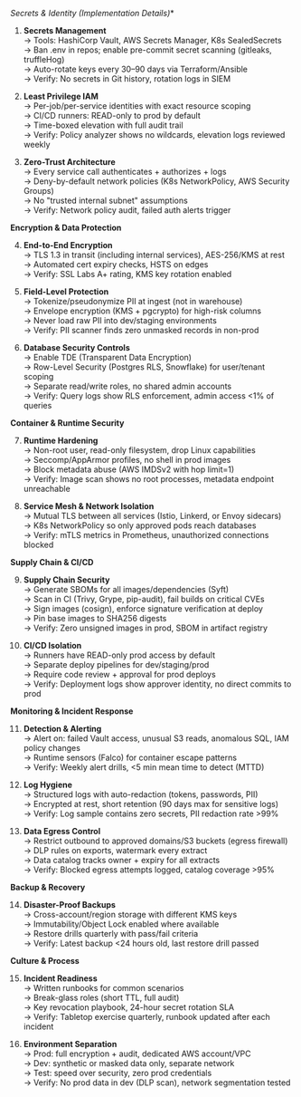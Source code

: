 *Secrets & Identity (Implementation Details)**

1. **Secrets Management**  
   → Tools: HashiCorp Vault, AWS Secrets Manager, K8s SealedSecrets  
   → Ban .env in repos; enable pre-commit secret scanning (gitleaks, truffleHog)  
   → Auto-rotate keys every 30–90 days via Terraform/Ansible  
   → Verify: No secrets in Git history, rotation logs in SIEM

2. **Least Privilege IAM**  
   → Per-job/per-service identities with exact resource scoping  
   → CI/CD runners: READ-only to prod by default  
   → Time-boxed elevation with full audit trail  
   → Verify: Policy analyzer shows no wildcards, elevation logs reviewed weekly

3. **Zero-Trust Architecture**  
   → Every service call authenticates + authorizes + logs  
   → Deny-by-default network policies (K8s NetworkPolicy, AWS Security Groups)  
   → No "trusted internal subnet" assumptions  
   → Verify: Network policy audit, failed auth alerts trigger

**Encryption & Data Protection**

4. **End-to-End Encryption**  
   → TLS 1.3 in transit (including internal services), AES-256/KMS at rest  
   → Automated cert expiry checks, HSTS on edges  
   → Verify: SSL Labs A+ rating, KMS key rotation enabled

5. **Field-Level Protection**  
   → Tokenize/pseudonymize PII at ingest (not in warehouse)  
   → Envelope encryption (KMS + pgcrypto) for high-risk columns  
   → Never load raw PII into dev/staging environments  
   → Verify: PII scanner finds zero unmasked records in non-prod

6. **Database Security Controls**  
   → Enable TDE (Transparent Data Encryption)  
   → Row-Level Security (Postgres RLS, Snowflake) for user/tenant scoping  
   → Separate read/write roles, no shared admin accounts  
   → Verify: Query logs show RLS enforcement, admin access <1% of queries

**Container & Runtime Security**

7. **Runtime Hardening**  
   → Non-root user, read-only filesystem, drop Linux capabilities  
   → Seccomp/AppArmor profiles, no shell in prod images  
   → Block metadata abuse (AWS IMDSv2 with hop limit=1)  
   → Verify: Image scan shows no root processes, metadata endpoint unreachable

8. **Service Mesh & Network Isolation**  
   → Mutual TLS between all services (Istio, Linkerd, or Envoy sidecars)  
   → K8s NetworkPolicy so only approved pods reach databases  
   → Verify: mTLS metrics in Prometheus, unauthorized connections blocked

**Supply Chain & CI/CD**

9. **Supply Chain Security**  
   → Generate SBOMs for all images/dependencies (Syft)  
   → Scan in CI (Trivy, Grype, pip-audit), fail builds on critical CVEs  
   → Sign images (cosign), enforce signature verification at deploy  
   → Pin base images to SHA256 digests  
   → Verify: Zero unsigned images in prod, SBOM in artifact registry

10. **CI/CD Isolation**  
    → Runners have READ-only prod access by default  
    → Separate deploy pipelines for dev/staging/prod  
    → Require code review + approval for prod deploys  
    → Verify: Deployment logs show approver identity, no direct commits to prod

**Monitoring & Incident Response**

11. **Detection & Alerting**  
    → Alert on: failed Vault access, unusual S3 reads, anomalous SQL, IAM policy changes  
    → Runtime sensors (Falco) for container escape patterns  
    → Verify: Weekly alert drills, <5 min mean time to detect (MTTD)

12. **Log Hygiene**  
    → Structured logs with auto-redaction (tokens, passwords, PII)  
    → Encrypted at rest, short retention (90 days max for sensitive logs)  
    → Verify: Log sample contains zero secrets, PII redaction rate >99%

13. **Data Egress Control**  
    → Restrict outbound to approved domains/S3 buckets (egress firewall)  
    → DLP rules on exports, watermark every extract  
    → Data catalog tracks owner + expiry for all extracts  
    → Verify: Blocked egress attempts logged, catalog coverage >95%

**Backup & Recovery**

14. **Disaster-Proof Backups**  
    → Cross-account/region storage with different KMS keys  
    → Immutability/Object Lock enabled where available  
    → Restore drills quarterly with pass/fail criteria  
    → Verify: Latest backup <24 hours old, last restore drill passed

**Culture & Process**

15. **Incident Readiness**  
    → Written runbooks for common scenarios  
    → Break-glass roles (short TTL, full audit)  
    → Key revocation playbook, 24-hour secret rotation SLA  
    → Verify: Tabletop exercise quarterly, runbook updated after each incident

16. **Environment Separation**  
    → Prod: full encryption + audit, dedicated AWS account/VPC  
    → Dev: synthetic or masked data only, separate network  
    → Test: speed over security, zero prod credentials  
    → Verify: No prod data in dev (DLP scan), network segmentation tested